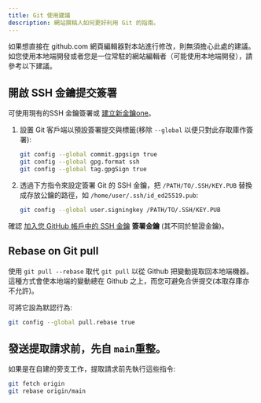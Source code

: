 ```yaml
---
title: Git 使用建議
description: 網站撰稿人如何更好利用 Git 的指南。
---
```


如果想直接在 github.com 網頁編輯器對本站進行修改，則無須擔心此處的建議。 如您使用本地端開發或者您是一位常駐的網站編輯者（可能使用本地端開發），請參考以下建議。

## 開啟 SSH 金鑰提交簽署

可使用現有的SSH 金鑰簽署或 [建立新金鑰one](https://docs.github.com/en/authentication/connecting-to-github-with-ssh/generating-a-new-ssh-key-and-adding-it-to-the-ssh-agent)。

1. 設置 Git 客戶端以預設簽署提交與標籤(移除 `--global` 以便只對此存取庫作簽署):

    ```bash
    git config --global commit.gpgsign true
    git config --global gpg.format ssh
    git config --global tag.gpgSign true
    ```

2. 透過下方指令來設定簽署 Git 的 SSH 金鑰，把 `/PATH/TO/.SSH/KEY.PUB` 替換成存放公鑰的路徑，如 `/home/user/.ssh/id_ed25519.pub`:

    ```bash
    git config --global user.signingkey /PATH/TO/.SSH/KEY.PUB
    ```

確認 [加入您 GitHub 帳戶中的 SSH 金鑰](https://docs.github.com/en/authentication/connecting-to-github-with-ssh/adding-a-new-ssh-key-to-your-github-account#adding-a-new-ssh-key-to-your-account) **簽署金鑰** (其不同於驗證金鑰)。

## Rebase on Git pull

使用 `git pull --rebase` 取代 `git pull` 以從 Github 把變動提取回本地端機器。 這種方式會使本地端的變動總在 Github 之上，而您可避免合併提交(本取存庫亦不允許)。

可將它設為默認行為:

```bash
git config --global pull.rebase true
```

## 發送提取請求前，先自 `main`重整。

如果是在自建的旁支工作，提取請求前先執行這些指令:

```bash
git fetch origin
git rebase origin/main
```
